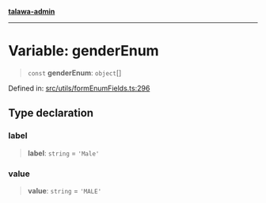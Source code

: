 [**talawa-admin**](../../../README.md)

***

# Variable: genderEnum

> `const` **genderEnum**: `object`[]

Defined in: [src/utils/formEnumFields.ts:296](https://github.com/MayankJha014/talawa-admin/blob/0dd35cc200a4ed7562fa81ab87ec9b2a6facd18b/src/utils/formEnumFields.ts#L296)

## Type declaration

### label

> **label**: `string` = `'Male'`

### value

> **value**: `string` = `'MALE'`
